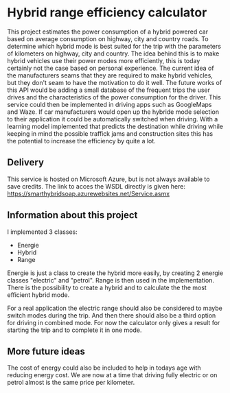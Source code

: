 # Hybrid range efficiency calculator

This project estimates the power consumption of a hybrid powered car based on average consumption on highway, city and country roads. To determine which hybrid mode is best suited for the trip with the parameters of kilometers on highway, city and country. The idea behind this is to make hybrid vehicles use their power modes more efficiently, this is today certainly not the case based on personal experience. The current idea of the manufacturers seams that they are required to make hybrid vehicles, but they don't seam to have the motivation to do it well. The future works of this API would be adding a small database of the frequent trips the user drives and the characteristics of the power consumption for the driver. This service could then be implemented in driving apps such as GoogleMaps and Waze. If car manufacturers would open up the hybride mode selection to their application it could be automatically switched when driving. With a learning model implemented that predicts the destination while driving while keeping in mind the possible traffick jams and construction sites this has the potential to increase the efficiency by quite a lot.

## Delivery
This service is hosted on Microsoft Azure, but is not always available to save credits. The link to acces the WSDL directly is given here: https://smarthybridsoap.azurewebsites.net/Service.asmx

## Information about this project
I implemented 3 classes:
- Energie
- Hybrid
- Range

Energie is just a class to create the hybrid more easily, by creating 2 energie classes "electric" and "petrol". Range is then used in the implementation. There is the possibility to create a hybrid and to calculate the the most efficient hybrid mode.

For a real application the electric range should also be considered to maybe switch modes during the trip. And then there should also be a third option for driving in combined mode. For now the calculator only gives a result for starting the trip and to complete it in one mode.

## More future ideas
The cost of energy could also be included to help in todays age with reducing energy cost. We are now at a time that driving fully electric or on petrol almost is the same price per kilometer.